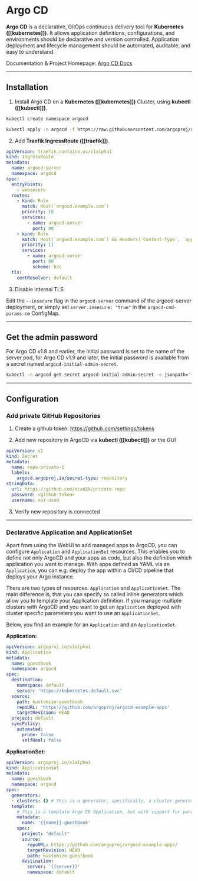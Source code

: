 # Argo CD
**Argo CD** is a declarative, GitOps continuous delivery tool for **Kubernetes ([[kubernetes]])**. It allows application definitions, configurations, and environments should be declarative and version controlled. Application deployment and lifecycle management should be automated, auditable, and easy to understand.

Documentation & Project Homepage: [Argo CD Docs](https://argo-cd.readthedocs.io/en/stable/)

---
## Installation

1. Install Argo CD on a **Kubernetes ([[kubernetes]])** Cluster, using **kubectl ([[kubectl]])**.

```bash
kubectl create namespace argocd

kubectl apply -n argocd -f https://raw.githubusercontent.com/argoproj/argo-cd/stable/manifests/install.yaml
```

2. Add **Traefik IngressRoute ([[traefik]])**. 

```yaml
apiVersion: traefik.containo.us/v1alpha1
kind: IngressRoute
metadata:
  name: argocd-server
  namespace: argocd
spec:
  entryPoints:
    - websecure
  routes:
    - kind: Rule
      match: Host(`argocd.example.com`)
      priority: 10
      services:
        - name: argocd-server
          port: 80
    - kind: Rule
      match: Host(`argocd.example.com`) && Headers(`Content-Type`, `application/grpc`)
      priority: 11
      services:
        - name: argocd-server
          port: 80
          scheme: h2c
  tls:
    certResolver: default
```

3. Disable internal TLS

Edit the `--insecure` flag in the `argocd-server` command of the argocd-server deployment, or simply set `server.insecure: "true"` in the `argocd-cmd-params-cm` ConfigMap.

---
## Get the admin password

For Argo CD v1.8 and earlier, the initial password is set to the name of the server pod, for Argo CD v1.9 and later, the initial password is available from a secret named `argocd-initial-admin-secret`.

```bash
kubectl -n argocd get secret argocd-initial-admin-secret -o jsonpath="{.data.password}" | base64 -d
```

---
## Configuration

### Add private GitHub Repositories

1. Create a github token: https://github.com/settings/tokens

2. Add new repository in ArgoCD via **kubectl ([[kubectl]])** or the GUI

```yaml
apiVersion: v1  
kind: Secret  
metadata:  
  name: repo-private-1
  labels:  
    argocd.argoproj.io/secret-type: repository  
stringData:  
  url: https://github.com/xcad2k/private-repo 
  password: <github-token> 
  username: not-used
```

3. Verify new repository is connected

---

### Declarative Application and ApplicationSet

Apart from using the WebUI to add managed apps to ArgoCD, you can configure `Application`
and `ApplicationSet` resources. This enables you to define not only ArgoCD and your apps
as code, but also the definition which application you want to manage.
With apps defined as YAML via an `Application`, you can e.g. deploy the app within a CI/CD
pipeline that deploys your Argo instance.

There are two types of resources. `Application` and `ApplicationSet`. The main difference is,
that you can specify so called inline generators which allow you to template your Application
definition. If you manage multiple clusters with ArgoCD and you want to get an `Application`
deployed with cluster specific parameters you want to use an `ApplicationSet`.

Below, you find an example for an `Application` and an `ApplicationSet`.

**Application:**

```yaml
apiVersion: argoproj.io/v1alpha1
kind: Application
metadata:
  name: guestbook
  namespace: argocd
spec:
  destination:
    namespace: default
    server: 'https://kubernetes.default.svc'
  source:
    path: kustomize-guestbook
    repoURL: 'https://github.com/argoproj/argocd-example-apps'
    targetRevision: HEAD
  project: default
  syncPolicy:
    automated:
      prune: false
      selfHeal: false
```

**ApplicationSet:**

```yaml
apiVersion: argoproj.io/v1alpha1
kind: ApplicationSet
metadata:
  name: guestbook
  namespace: argocd
spec:
  generators:
  - clusters: {} # This is a generator, specifically, a cluster generator.
  template: 
    # This is a template Argo CD Application, but with support for parameter substitution.
    metadata:
      name: '{{name}}-guestbook'
    spec:
      project: "default"
      source:
        repoURL: https://github.com/argoproj/argocd-example-apps/
        targetRevision: HEAD
        path: kustomize-guestbook
      destination:
        server: '{{server}}'
        namespace: default
```